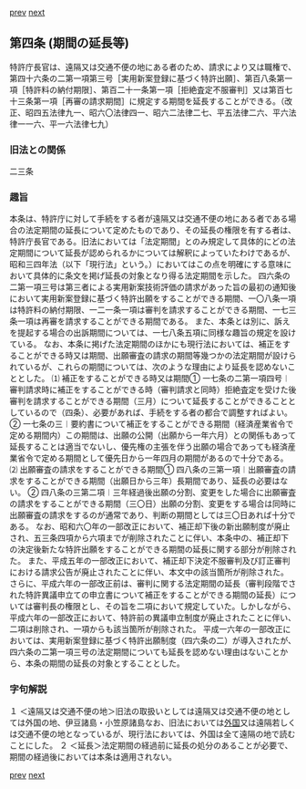 [prev](/specific/markdowns/特許法/002_Mp-Ch_1-At_3.md)
[next](/specific/markdowns/特許法/004_Mp-Ch_1-At_5.md)
## 第四条 (期間の延長等)
特許庁長官は、遠隔又は交通不便の地にある者のため、請求により又は職権で、第四十六条の二第一項第三号［実用新案登録に基づく特許出願］、第百八条第一項［特許料の納付期限］、第百二十一条第一項［拒絶査定不服審判］又は第百七十三条第一項［再審の請求期間］に規定する期間を延長することができる。（改正、昭四五法律九一、昭六〇法律四一、昭六二法律二七、平五法律二六、平六法律一一六、平一六法律七九）

### 旧法との関係
二三条

### 趣旨
本条は、特許庁に対して手続をする者が遠隔又は交通不便の地にある者である場合の法定期間の延長について定めたものであり、その延長の権限を有する者は、特許庁長官である。旧法においては「法定期間」とのみ規定して具体的にどの法定期間について延長が認められるかについては解釈によっていたわけであるが、昭和三四年法（以下「現行法」という。）においてはこの点を明確にする意味において具体的に条文を掲げ延長の対象となり得る法定期間を示した。
四六条の二第一項三号は第三者による実用新案技術評価の請求があった旨の最初の通知後において実用新案登録に基づく特許出願をすることができる期間、一〇八条一項は特許料の納付期限、一二一条一項は審判を請求することができる期間、一七三条一項は再審を請求することができる期間である。
また、本条とは別に、訴えを提起する場合の出訴期間については、一七八条五項に同様な趣旨の規定を設けている。
なお、本条に掲げた法定期間のほかにも現行法においては、補正をすることができる時又は期間、出願審査の請求の期間等幾つかの法定期間が設けられているが、これらの期間については、次のような理由により延長を認めないこととした。
⑴ 補正をすることができる時又は期間① 一七条の二第一項四号︱審判請求時に補正をすることができる時（審判請求と同時）拒絶査定を受けた後審判を請求することができる期間（三月）について延長することができることとしているので（四条）、必要があれば、手続をする者の都合で調整すればよい。
② 一七条の三︱要約書について補正をすることができる期間（経済産業省令で定める期間内）この期間は、出願の公開（出願から一年六月）との関係もあって延長することは適当でないし、優先権の主張を伴う出願の場合であっても経済産業省令で定める期間として優先日から一年四月の期間があるので十分である。
⑵ 出願審査の請求をすることができる期間① 四八条の三第一項︱出願審査の請求をすることができる期間（出願日から三年）長期間であり、延長の必要はない。
② 四八条の三第二項︱三年経過後出願の分割、変更をした場合に出願審査の請求をすることができる期間（三〇日）出願の分割、変更をする場合は同時に出願審査の請求をするのが通常であり、判断の期間としては三〇日あれば十分である。
なお、昭和六〇年の一部改正において、補正却下後の新出願制度が廃止され、五三条四項から六項までが削除されたことに伴い、本条中の、補正却下の決定後新たな特許出願をすることができる期間の延長に関する部分が削除された。
また、平成五年の一部改正において、補正却下決定不服審判及び訂正審判における請求公告が廃止されたことに伴い、本文中の該当箇所が削除された。
さらに、平成六年の一部改正前は、審判に関する法定期間の延長（審判段階でされた特許異議申立ての申立書について補正をすることができる期間の延長）については審判長の権限とし、その旨を二項において規定していた。しかしながら、平成六年の一部改正において、特許前の異議申立制度が廃止されたことに伴い、二項は削除され、一項からも該当箇所が削除された。
平成一六年の一部改正においては、実用新案登録に基づく特許出願制度（四六条の二）が導入されたが、四六条の二第一項三号の法定期間についても延長を認めない理由はないことから、本条の期間の延長の対象とすることとした。

### 字句解説
１ ＜遠隔又は交通不便の地＞旧法の取扱いとしては遠隔又は交通不便の地としては外国の地、伊豆諸島・小笠原諸島なお、旧法においては<u>外国</u>又は遠隔若しくは交通不便の地となっているが、現行法においては、外国は全て遠隔の地で読むことにした。
２ ＜延長＞法定期間の経過前に延長の処分のあることが必要で、期間の経過後においては本条は適用されない。

[prev](/specific/markdowns/特許法/002_Mp-Ch_1-At_3.md)
[next](/specific/markdowns/特許法/004_Mp-Ch_1-At_5.md)